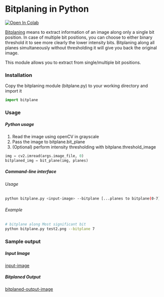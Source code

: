 # Bitplaning in Python
[![Open In Colab](https://colab.research.google.com/assets/colab-badge.svg)](https://github.com/hazkaz/bitplaning-and-thresholding/blob/master/Bitplaning.ipynb)

[Bitplaning](https://www.wikiwand.com/en/Bit_plane) means to extract information of an image
along only a single bit position. In case of multiple bit positions, you can choose to either binary threshold it to see more clearly
the lower intensity bits. Bitplaning along all planes simultaneously without thresholding it will give
you back the original image.

This module allows you to extract from single/multiple bit positions.

### Installation

Copy the bitplaning module (bitplane.py) to your working directory and import it

```python
import bitplane
```

### Usage

##### Python usage

1. Read the image using openCV in grayscale
2. Pass the image to bitplane.bit_plane
3. (Optional) perform intensity thresholding with bitplane.threshold_image

```python
img = cv2.imread(args.image_file, 0)
bitplaned_img = bit_plane(img, planes)
```

##### Command-line interface

###### Usage
```bash
python bitplane.py <input-image> --bitplane [...planes to bitplane(0-7)]
```

###### Example
```bash
# bitplane along Most significant bit
python bitplane.py test2.png --bitplane 7
```


### Sample output

##### Input Image

[input-image](https://github.com/hazkaz/bitplaning-and-thresholding/blob/master/test2.jpg)

##### Bitplaned Output

[bitplaned-output-image](https://github.com/hazkaz/bitplaning-and-thresholding/blob/master/sample.png)
